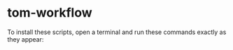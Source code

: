 # tom-workflow

To install these scripts, open a terminal and run these commands exactly as they appear:

```

```
